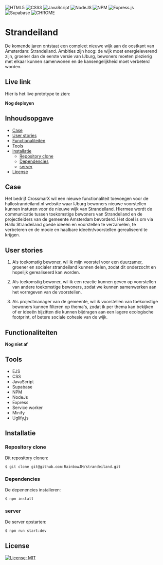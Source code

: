 ![HTML5](https://img.shields.io/badge/html5-%23E34F26.svg?style=for-the-badge&logo=html5&logoColor=white)
![CSS3](https://img.shields.io/badge/css3-%231572B6.svg?style=for-the-badge&logo=css3&logoColor=white)
![JavaScript](https://img.shields.io/badge/javascript-%23323330.svg?style=for-the-badge&logo=javascript&logoColor=%23F7DF1E)
![NodeJS](https://img.shields.io/badge/node.js-6DA55F?style=for-the-badge&logo=node.js&logoColor=white)
![NPM](https://img.shields.io/badge/NPM-%23CB3837.svg?style=for-the-badge&logo=npm&logoColor=white)
![Express.js](https://img.shields.io/badge/express.js-%23404d59.svg?style=for-the-badge&logo=express&logoColor=%2361DAFB)
![Supabase](https://img.shields.io/badge/Supabase-3ECF8E?style=for-the-badge&logo=supabase&logoColor=white)
![CHROME](https://img.shields.io/badge/Google_chrome-4285F4?style=for-the-badge&logo=Google-chrome&logoColor=white)

# Strandeiland
De komende jaren ontstaat een compleet nieuwe wijk aan de oostkant van Amsterdam: Strandeiland. Ambities zijn hoog: de wijk moet energieleverend zijn, groener dan de eerste versie van IJburg, bewoners moeten plezierig met elkaar kunnen samenwonen en de kansengelijkheid moet verbeterd worden.



## Live link 
Hier is het live prototype te zien:

**Nog deployen**



## Inhoudsopgave

- [Case](#case)
- [User stories](#user-stories)
- [Functionaliteiten](#functionaliteiten)
- [Tools](#tools)
- [Installatie](#installatie)
  * [Repository clone](#repository-clone)
  * [Dependencies](#dependencies)
  * [server](#server)
- [License](#license)





## Case
Het bedrijf CrossmarX wil een nieuwe functionaliteit toevoegen voor de hallostrandeiland.nl website waar IJburg bewoners nieuwe voorstellen kunnen insturen voor de nieuwe wijk van Strandeiland. Hiermee wordt de communicatie tussen toekomstige bewoners van Strandeiland en de projectleiders van de gemeente Amsterdam bevorderd. Het doel is om via Hallo Strandeiland goede ideeën en voorstellen te verzamelen, te verbeteren en de mooie en haalbare ideeën/voorstellen gerealiseerd te krijgen. 




## User stories 
1. Als toekomstig bewoner, wil ik mijn voorstel voor een duurzamer, groener en socialer strandeiland kunnen delen, zodat dit onderzocht en hopelijk gerealiseerd kan worden.

2. Als toekomstig bewoner, wil ik een reactie kunnen geven op voorstellen van andere toekomstige bewoners, zodat we kunnen samenwerken aan het vormgeven van de voorstellen.

3. Als projectmanager van de gemeente, wil ik voorstellen van toekomstige bewoners kunnen filteren op thema's, zodat ik per thema kan bekijken of er ideeën bijzitten die kunnen bijdragen aan een lagere ecologische footprint, of betere sociale cohesie van de wijk.



## Functionaliteiten 

**Nog niet af**



## Tools 
- EJS 
- CSS
- JavaScript
- Supabase 
- NPM
- NodeJs
- Express
- Service worker 
- Minify
- Uglify,js







## Installatie

### Repository clone

Dit repository clonen:

```bash
$ git clone git@github.com:RainbowJM/strandeiland.git
```

### Dependencies
De depenencies installeren:

```bash
$ npm install
```

### server 
De server opstarten:

```bash
$ npm run start:dev
```




## License
[![License: MIT](https://img.shields.io/badge/License-MIT-yellow.svg)](https://opensource.org/licenses/MIT)













